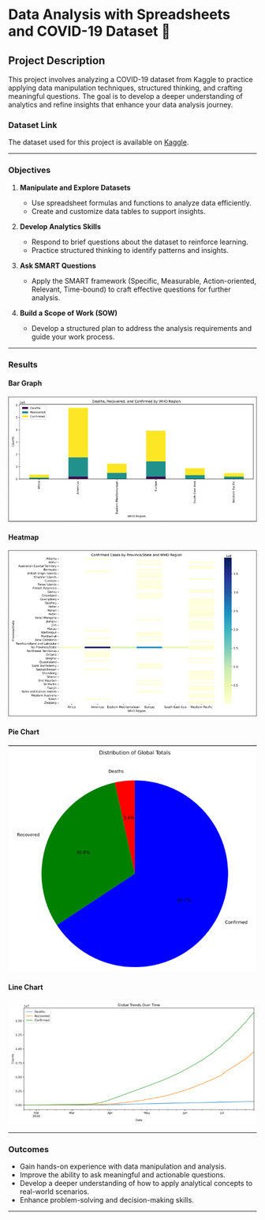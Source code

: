 # Data Analysis with Spreadsheets and COVID-19 Dataset 🦠

## Project Description
This project involves analyzing a COVID-19 dataset from Kaggle to practice applying data manipulation techniques, structured thinking, and crafting meaningful questions. The goal is to develop a deeper understanding of analytics and refine insights that enhance your data analysis journey.

### Dataset Link
The dataset used for this project is available on [Kaggle](https://www.kaggle.com/datasets/imdevskp/corona-virus-report).

---

### Objectives

1. **Manipulate and Explore Datasets**
   - Use spreadsheet formulas and functions to analyze data efficiently.
   - Create and customize data tables to support insights.

2. **Develop Analytics Skills**
   - Respond to brief questions about the dataset to reinforce learning.
   - Practice structured thinking to identify patterns and insights.

3. **Ask SMART Questions**
   - Apply the SMART framework (Specific, Measurable, Action-oriented, Relevant, Time-bound) to craft effective questions for further analysis.

4. **Build a Scope of Work (SOW)**
   - Develop a structured plan to address the analysis requirements and guide your work process.

---

### Results

#### Bar Graph
![Bar Graph](./images/bar_graph.png)

#### Heatmap
![Heatmap](./images/heatmap.png)

#### Pie Chart
![Pie Chart](./images/pie_chart.png)

#### Line Chart
![Line Chart](./images/line_chart.png)

---

### Outcomes
- Gain hands-on experience with data manipulation and analysis.
- Improve the ability to ask meaningful and actionable questions.
- Develop a deeper understanding of how to apply analytical concepts to real-world scenarios.
- Enhance problem-solving and decision-making skills.

---
